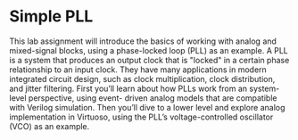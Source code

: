 # Simple PLL

This lab assignment will introduce the basics of working with analog and mixed-signal blocks, using a phase-locked loop (PLL) as an example. A PLL is a system that produces an output clock that is "locked" in a certain phase relationship to an input clock. They have many applications in modern integrated circuit design, such as clock multiplication, clock distribution, and jitter filtering.  First you’ll learn about how PLLs work from an system-level perspective, using event- driven analog models that are compatible with Verilog simulation. Then you’ll dive to a lower level and explore analog implementation in Virtuoso, using the PLL’s voltage-controlled oscillator (VCO) as an example.
